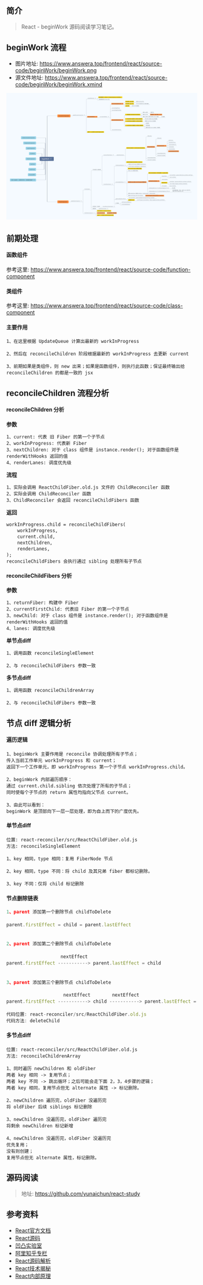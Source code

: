 ## 简介

> React - beginWork 源码阅读学习笔记。

## beginWork 流程

- 图片地址: https://www.answera.top/frontend/react/source-code/beginWork/beginWork.png
- 源文件地址: https://www.answera.top/frontend/react/source-code/beginWork/beginWork.xmind

![beginWork](./beginWork.png)

## 前期处理

#### 函数组件

参考这里: https://www.answera.top/frontend/react/source-code/function-component

#### 类组件

参考这里: https://www.answera.top/frontend/react/source-code/class-component

#### 主要作用

```
1、在这里根据 UpdateQueue 计算出最新的 workInProgress

2、然后在 reconcileChildren 阶段根据最新的 workInProgress 去更新 current

3、前期如果是类组件，则 new 出来；如果是函数组件，则执行此函数；保证最终输出给 reconcileChildren 的都是一致的 jsx 
```

## reconcileChildren 流程分析

#### reconcileChildren 分析

**参数**

```
1、current: 代表 旧 Fiber 的第一个子节点
2、workInProgress: 代表新 Fiber
3、nextChildren: 对于 class 组件是 instance.render(); 对于函数组件是 renderWithHooks 返回的值
4、renderLanes: 调度优先级
```

**流程**

```
1、实际会调用 ReactChildFiber.old.js 文件的 ChildReconciler 函数
2、实际会调用 ChildReconciler 函数
3、ChildReconciler 会返回 reconcileChildFibers 函数
```

**返回**

```
workInProgress.child = reconcileChildFibers(
    workInProgress,
    current.child,
    nextChildren,
    renderLanes,
);
reconcileChildFibers 会执行通过 sibling 处理所有子节点
```

#### reconcileChildFibers 分析

**参数**

```
1、returnFiber: 构建中 Fiber
2、currentFirstChild: 代表旧 Fiber 的第一个子节点
3、newChild: 对于 class 组件是 instance.render(); 对于函数组件是 renderWithHooks 返回的值
4、lanes: 调度优先级
```

**单节点diff**

```
1、调用函数 reconcileSingleElement

2、与 reconcileChildFibers 参数一致
```

**多节点diff**

```
1、调用函数 reconcileChildrenArray

2、与 reconcileChildFibers 参数一致
```

## 节点 diff 逻辑分析

#### 遍历逻辑

```
1、beginWork 主要作用是 reconcile 协调处理所有子节点；
传入当前工作单元 workInProgress 和 current；
返回下一个工作单元，即 workInProgress 第一个子节点 workInProgress.child。

2、beginWork 内部遍历顺序：
通过 current.child.sibling 依次处理了所有的子节点；
同时使每个子节点的 return 属性均指向父节点 current。

3、由此可以看到：
beginWork 是顶部向下一层一层处理，即为自上而下的广度优先。
```

#### 单节点diff

```
位置: react-reconciler/src/ReactChildFiber.old.js
方法: reconcileSingleElement 

1、key 相同，type 相同：复用 FiberNode 节点

2、key 相同，type 不同：将 child 及其兄弟 fiber 都标记删除。

3、key 不同：仅将 child 标记删除
```

#### 节点删除链表

```js
1、parent 添加第一个删除节点 childToDelete

parent.firstEffect = child = parent.lastEffect


2、parent 添加第二个删除节点 childToDelete

                    nextEffect 
parent.firstEffect -----------> parent.lastEffect = child


3、parent 添加第三个删除节点 childToDelete

                     nextEffect        nextEffect
parent.firstEffect -----------> child -----------> parent.lastEffect = child

代码位置: react-reconciler/src/ReactChildFiber.old.js
代码方法: deleteChild
```

#### 多节点diff

```
位置: react-reconciler/src/ReactChildFiber.old.js
方法: reconcileChildrenArray 

1、同时遍历 newChildren 和 oldFiber
两者 key 相同 -> 复用节点；
两者 key 不同 -> 跳出循环；之后可能会走下面 2，3，4步骤的逻辑；
两者 key 相同，复用节点但无 alternate 属性 -> 标记删除。

2、newChildren 遍历完，oldFiber 没遍历完
将 oldFiber 后续 siblings 标记删除

3、newChildren 没遍历完，oldFiber 遍历完
将剩余 newChildren 标记新增

4、newChildren 没遍历完，oldFiber 没遍历完
优先复用；
没有则创建；
复用节点但无 alternate 属性，标记删除。
```

## 源码阅读

> 地址: https://github.com/yunaichun/react-study

## 参考资料

- [React官方文档](https://reactjs.org)
- [React源码](https://github.com/facebook/react/tree/8b2d3783e58d1acea53428a10d2035a8399060fe)
- [凹凸实验室](https://aotu.io/notes/2020/11/12/react-indoor/index.html)
- [阿里知乎专栏](https://zhuanlan.zhihu.com/purerender)
- [React源码解析](https://react.jokcy.me/)
- [React技术揭秘](https://react.iamkasong.com/)
- [React内部原理](http://tcatche.site/2017/07/react-internals-part-one-basic-rendering/)
